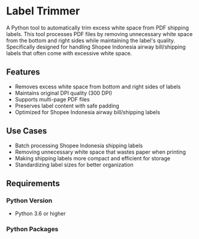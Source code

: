 # Label Trimmer

A Python tool to automatically trim excess white space from PDF shipping labels. This tool processes PDF files by removing unnecessary white space from the bottom and right sides while maintaining the label's quality. Specifically designed for handling Shopee Indonesia airway bill/shipping labels that often come with excessive white space.

## Features

- Removes excess white space from bottom and right sides of labels
- Maintains original DPI quality (300 DPI)
- Supports multi-page PDF files
- Preserves label content with safe padding
- Optimized for Shopee Indonesia airway bill/shipping labels

## Use Cases

- Batch processing Shopee Indonesia shipping labels
- Removing unnecessary white space that wastes paper when printing
- Making shipping labels more compact and efficient for storage
- Standardizing label sizes for better organization

## Requirements

### Python Version
- Python 3.6 or higher

### Python Packages